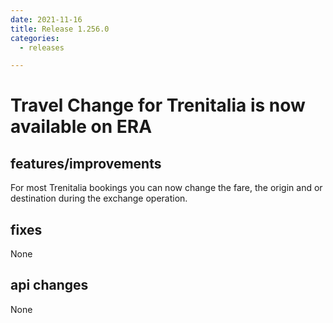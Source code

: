 ```yaml
---
date: 2021-11-16 
title: Release 1.256.0 
categories:
  - releases 

---
```

# Travel Change for Trenitalia is now available on ERA



## features/improvements

For most Trenitalia bookings you can now change the fare, the origin and or destination during the exchange operation.


## fixes

None


## api changes

None

